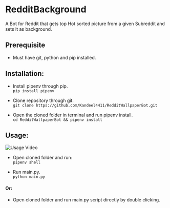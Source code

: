 # RedditBackground
A Bot for Reddit that gets top Hot sorted picture from a given Subreddit and sets it as background.

## Prerequisite
* Must have git, python and pip installed.

## Installation:
  * Install pipenv through pip. <br>
  `pip install pipenv`
  
  * Clone repository through git. <br>
  `git clone https://github.com/Kandeel4411/RedditWallpaperBot.git`
  
  * Open the cloned folder in terminal and run pipenv install. <br>
  ` cd RedditWallpaperBot && pipenv install `

## Usage:
  ![Usage Video](https://gifs.com/gif/reddit-wallpaper-bot-XLQGRk)
  * Open cloned folder and run: <br>
  ` pipenv shell `
  
  * Run main.py. <br>
  ` python main.py `

  #### Or:

  * Open cloned folder and run main.py script directly by double clicking.
  
